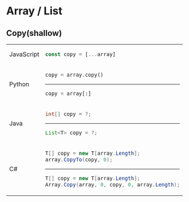 # Array / List
## Copy(shallow)
<table><tbody>
<tr><td valign="middle">JavaScript</td><td>

```js
const copy = [...array]
```
</td></tr>

<tr><td valign="middle">Python</td><td>

```python
copy = array.copy()
```
---
```python
copy = array[:]
```
</td></tr>

<tr><td valign="middle">Java</td><td>

```java
int[] copy = ?;
```
---
```java
List<T> copy = ?;
```
</td></tr>
<tr><td valign="middle">C#</td><td>

```c#
T[] copy = new T[array.Length];
array.CopyTo(copy, 0);
```
---

```c#
T[] copy = new T[array.Length];
Array.Copy(array, 0, copy, 0, array.Length);
```
</td></tr>
</tbody></table>
